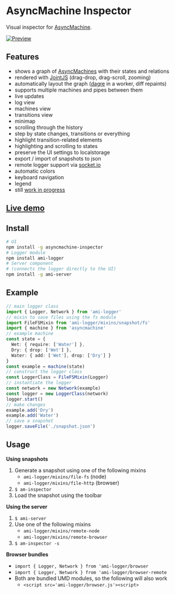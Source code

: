 # AsyncMachine Inspector

Visual inspector for [AsyncMachine](https://github.com/TobiaszCudnik/asyncmachine).

[![Preview](http://tobiaszcudnik.github.io/asyncmachine-inspector/sample.png)](http://tobiaszcudnik.github.io/asyncmachine-inspector/sample.mp4)

## Features
- shows a graph of [AsyncMachines](https://github.com/TobiaszCudnik/asyncmachine) with their states and relations
- rendered with [JointJS](https://github.com/clientIO/joint) (drag-drop, drag-scroll, zooming)
- automatically layout the graph ([dagre](https://github.com/dagrejs/dagre) in a worker, diff repaints)
- supports multiple machines and pipes between them
- live updates
- log view
- machines view
- transitions view
- minimap
- scrolling through the history
- step by state changes, transitions or everything
- highlight transition-related elements
- highlighting and scrolling to states
- preserve the UI settings to localstorage
- export / import of snapshots to json
- remote logger support via [socket.io](https://github.com/socketio/socket.io)
- automatic colors
- keyboard navigation
- legend
- still [work in progress](https://github.com/TobiaszCudnik/asyncmachine-inspector/blob/master/docs/TODO.md)

## [Live demo](https://stackblitz.com/edit/asyncmachine-inspector-restaurant)

## Install

```bash
# UI
npm install -g asyncmachine-inspector
# Logger module
npm install ami-logger
# Server component
# (connects the logger directly to the UI)
npm install -g ami-server
```

## Example

```typescript
// main logger class
import { Logger, Network } from 'ami-logger'
// mixin to save files using the fs module
import FileFSMixin from 'ami-logger/mixins/snapshot/fs'
import { machine } from 'asyncmachine'
// example machine
const state = {
  Wet: { require: ['Water'] },
  Dry: { drop: ['Wet'] },
  Water: { add: ['Wet'], drop: ['Dry'] }
}
const example = machine(state)
// construct the logger class
const LoggerClass = FileFSMixin(Logger)
// instantiate the logger
const network = new Network(example)
const logger = new LoggerClass(network)
logger.start()
// make changes
example.add('Dry')
example.add('Water')
// save a snapshot
logger.saveFile('./snapshot.json')
```

## Usage

**Using snapshots**

1. Generate a snapshot using one of the following mixins
   - `ami-logger/mixins/file-fs` (node)
   - `ami-logger/mixins/file-http` (browser)
1. `$ am-inspector`
1. Load the snapshot using the toolbar

**Using the server**

1. `$ ami-server`
1. Use one of the following mixins
   - `ami-logger/mixins/remote-node`
   - `ami-logger/mixins/remote-browser`
1. `$ am-inspector -s`

**Browser bundles**

- `import { Logger, Network } from 'ami-logger/browser`
- `import { Logger, Network } from 'ami-logger/browser-remote`
- Both are bundled UMD modules, so the following will also work
  - `<script src='ami-logger/browser.js'><script>`
